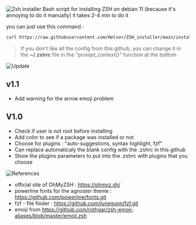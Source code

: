 ![Zsh installer](https://i.imgur.com/PjYJfBb.png)
Bash script for installing ZSH on debian 11 (because it's annoying to do it manually) it takes 2-4 min to do it

you can just use this command :
```bash
curl https://raw.githubusercontent.com/Helvor/ZSH_installer/main/install_zsh.sh | bash
```

> If you don't like all the config from this github, you can change it in the **~/.zshrc** file in the *"prompt_context()"* function at the bottom

![Update](https://i.imgur.com/Mr4XZmf.png)

## v1.1
- Add warning for the arrow emoji problem

## V1.0

- Check if user is not root before installing
- Add color to see if a package was installed or not
- Choose for plugins : "auto-suggestions, syntax highlight, fzf"
- Can replace automaticaly the blank config with the .zshrc in this github
- Show the plugins parameters to put into the .zshrc with plugins that you choose


![References](https://i.imgur.com/1AZrU2L.png) 
- official site of OhMyZSH : https://ohmyz.sh/
- powerline fonts for the agnoster theme : https://github.com/powerline/fonts.git
- fzf - file finder : https://github.com/junegunn/fzf.git
- emoji from https://github.com/rothgar/zsh-emoji-aliases/blob/master/emoji.zsh
